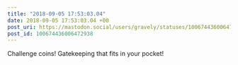 ```yaml
---
title: "2018-09-05 17:53:03.04"
date: 2018-09-05 17:53:03.04 +00
post_uri: https://mastodon.social/users/gravely/statuses/100674436006472938
post_id: 100674436006472938
---
```

Challenge coins! Gatekeeping that fits in your pocket!


